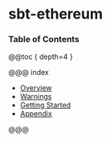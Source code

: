 # sbt-ethereum

### Table of Contents

@@toc { depth=4 }

@@@ index

* [Overview](overview.md)
* [Warnings](warnings.md)
* [Getting Started](getting-started/index.md)
* [Appendix](appendix/index.md)

@@@

